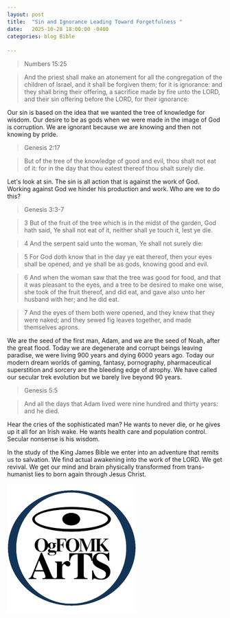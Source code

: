 ```yaml
---
layout: post
title:  "Sin and Ignorance Leading Toward Forgetfulness "
date:   2025-10-28 18:00:00 -0400
categories: blog Bible

---
```


> Numbers 15:25 

> And the priest shall make an atonement for all the congregation of the
children of Israel, and it shall be forgiven them; for it is ignorance: and
they shall bring their offering, a sacrifice made by fire unto the LORD, and their sin offering before the LORD, for their ignorance:

Our sin is based on the idea that we wanted the tree of knowledge for wisdom. Our desire to be as gods when we were made in the image of God is corruption. We are ignorant because we are knowing and then not knowing by pride.

> Genesis 2:17

> But of the tree of the knowledge of good and evil, thou shalt not eat of
it: for in the day that thou eatest thereof thou shalt surely die.

Let's look at sin. The sin is all action that is against the work of God. Working against God we hinder his production and work. Who are we to do this?

> Genesis 3:3-7

> 3 But of the fruit of the tree which is in the midst of the garden, God hath said, Ye shall not eat of it, neither shall ye touch it, lest ye die.
  
> 4 And the serpent said unto the woman, Ye shall not surely die:

> 5 For God doth know that in the day ye eat thereof, then your eyes shall be opened, and ye shall be as gods, knowing good and evil.

> 6 And when the woman saw that the tree was good for food, and that it was
pleasant to the eyes, and a tree to be desired to make one wise, she took of the fruit thereof, and did eat, and gave also unto her husband with her; and he did eat.

> 7 And the eyes of them both were opened, and they knew that they were naked; and they sewed fig leaves together, and made themselves aprons.


We are the seed of the first man, Adam, and we are the seed of Noah, after the great flood. Today we are degenerate and corrupt beings leaving paradise, we were living 900 years and dying 6000 years ago. Today our modern dream worlds of gaming, fantasy, pornography, pharmaceutical superstition and sorcery are the bleeding edge of atrophy. We have called our secular trek evolution but we barely live beyond 90 years.

> Genesis 5:5

> And all the days that Adam lived were nine hundred and thirty years: and he died.

Hear the cries of the sophisticated man? He wants to never die, or he gives up it all for an Irish wake. He wants health care and population control. Secular nonsense is his wisdom.

In the study of the King James Bible we enter into an adventure that remits us to salvation. We find actual awakening into the work of the LORD. We get revival. We get our mind and brain physically transformed from trans-humanist lies to born again through Jesus Christ.

![OgFOMK ArTS Logo](/assets/OgFOMK-LOGO-20251031.01.300x300.png)
